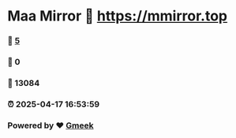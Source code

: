 # Maa Mirror :link: https://mmirror.top 
### :page_facing_up: [5](https://mmirror.top/tag.html) 
### :speech_balloon: 0 
### :hibiscus: 13084 
### :alarm_clock: 2025-04-17 16:53:59 
### Powered by :heart: [Gmeek](https://github.com/Meekdai/Gmeek)
